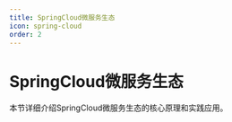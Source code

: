 ```yaml
---
title: SpringCloud微服务生态
icon: spring-cloud
order: 2
---
```


# SpringCloud微服务生态

本节详细介绍SpringCloud微服务生态的核心原理和实践应用。

